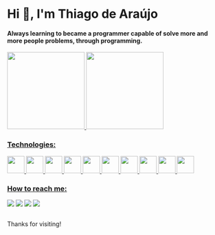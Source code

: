 # Hi 👋, I'm Thiago de Araújo
#### Always learning to became a programmer capable of solve more and more people problems, through programming. 

<div>
   <a href="https://github.com/thiagoasb">
   <img height="180em" src="https://github-readme-stats.vercel.app/api?username=thiagoasb&show_icons=true&theme=dark&include_all_commits=true&count_private=true"/>
   <img height="180em" src="https://github-readme-stats.vercel.app/api/top-langs/?username=thiagoasb&layout=compact&langs_count=7&theme=dark"/>
</div>

### Technologies:
<div style="display: inline_block">
   <img src="https://cdn.jsdelivr.net/gh/devicons/devicon/icons/html5/html5-original.svg" width="40"/>
   <img src="https://cdn.jsdelivr.net/gh/devicons/devicon/icons/css3/css3-original.svg" width="40"/>
   <img src="https://cdn.jsdelivr.net/gh/devicons/devicon/icons/javascript/javascript-original.svg" width="40"/>
   <img src="https://cdn.jsdelivr.net/gh/devicons/devicon/icons/typescript/typescript-original.svg" width="40"/>
   <img src="https://cdn.jsdelivr.net/gh/devicons/devicon/icons/nodejs/nodejs-original.svg" width="40"/>
   <img src="https://cdn.jsdelivr.net/gh/devicons/devicon/icons/react/react-original.svg" width="40"/>
   <img src="https://cdn.jsdelivr.net/gh/devicons/devicon/icons/python/python-original.svg" width="40"/>
   <img src="https://cdn.jsdelivr.net/gh/devicons/devicon/icons/postgresql/postgresql-original.svg" width="40"/>
   <img src="https://cdn.jsdelivr.net/gh/devicons/devicon/icons/mongodb/mongodb-original.svg" width="40"/>
   <img src="https://cdn.jsdelivr.net/gh/devicons/devicon/icons/docker/docker-original.svg" width="40"/>
</div>
   
### How to reach me:
<div>   
   <a href="mailto:thiagoasbezerra@gmail.com" target="_blank"><img src="https://img.shields.io/badge/-Gmail-D14836?style=for-the-badge&logo=gmail&logoColor=white" target="_blank"></a> 
   <a href="https://linkedin.com/in/thiago-araujo-bezerra" target="_blank"><img src="https://img.shields.io/badge/-LinkedIn-%230077B5?style=for-the-badge&logo=linkedin&logoColor=white" target="_blank"></a>
   <a href="" target="_blank"><img src="https://img.shields.io/badge/-dev.to-0A0A0A?style=for-the-badge&logo=dev.to&logoColor=white" target="_blank"></a> 
   <a href="https://app.rocketseat.com.br/me/thiago-de-araujo-silva-bezerra-1566970110" target="_blank"><img src="https://img.shields.io/badge/-rocketseat_app-0A0A0A?style=for-the-badge&logo=rocketseat&logoColor=white" target="_blank"></a>
 </div>
 
##
Thanks for visiting!

